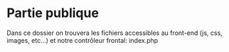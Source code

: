 # Partie publique
Dans ce dossier on trouvera les fichiers accessibles au front-end (js, css, images, etc...) et notre contrôleur frontal: index.php   